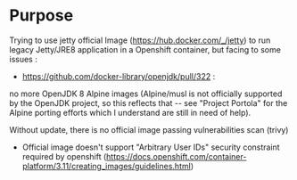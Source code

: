 # Purpose 

Trying to use jetty official Image  (https://hub.docker.com/_/jetty) to run legacy Jetty/JRE8 application in a Openshift container, but facing to some issues :

- https://github.com/docker-library/openjdk/pull/322 : 

no more OpenJDK 8 Alpine images (Alpine/musl is not officially supported by the OpenJDK project, so this reflects that -- see "Project Portola" for the Alpine porting efforts which I understand are still in need of help).

Without update, there is no official image passing vulnerabilities scan (trivy)

- Official image doesn't support "Arbitrary User IDs" security constraint required by openshift (https://docs.openshift.com/container-platform/3.11/creating_images/guidelines.html)

